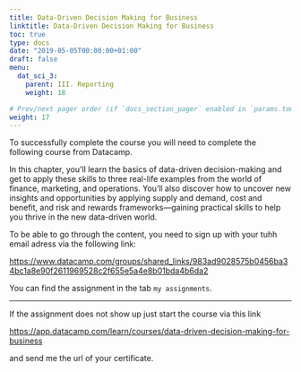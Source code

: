 ```yaml
---
title: Data-Driven Decision Making for Business
linktitle: Data-Driven Decision Making for Business
toc: true
type: docs
date: "2019-05-05T00:00:00+01:00"
draft: false
menu:
  dat_sci_3:
    parent: III. Reporting
    weight: 18

# Prev/next pager order (if `docs_section_pager` enabled in `params.toml`)
weight: 17
---
```


To successfully complete the course you will need to complete the following course from Datacamp.

In this chapter, you'll learn the basics of data-driven decision-making and get to apply these skills to three real-life examples from the world of finance, marketing, and operations. You’ll also discover how to uncover new insights and opportunities by applying supply and demand, cost and benefit, and risk and rewards frameworks—gaining practical skills to help you thrive in the new data-driven world.

To be able to go through the content, you need to sign up with your tuhh email adress via the following link:

https://www.datacamp.com/groups/shared_links/983ad9028575b0456ba34bc1a8e90f2611969528c2f655e5a4e8b01bda4b6da2

You can find the assignment in the tab `my assignments`.

---

If the assignment does not show up just start the course via this link

https://app.datacamp.com/learn/courses/data-driven-decision-making-for-business

and send me the url of your certificate.
